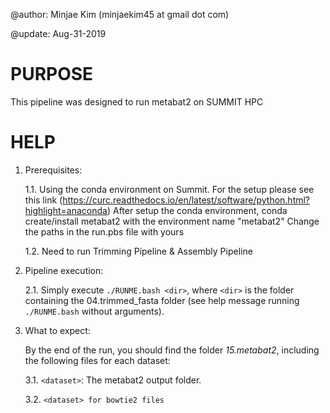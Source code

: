 @author: Minjae Kim (minjaekim45 at gmail dot com)

@update: Aug-31-2019

# PURPOSE

This pipeline was designed to run metabat2 on SUMMIT HPC

# HELP

1. Prerequisites:

   1.1. Using the conda environment on Summit. For the setup please see this link 
   		(https://curc.readthedocs.io/en/latest/software/python.html?highlight=anaconda)
   		After setup the conda environment, conda create/install metabat2 with the environment name "metabat2"
   		Change the paths in the run.pbs file with yours
   
   1.2. Need to run Trimming Pipeline & Assembly Pipeline
   
2. Pipeline execution:
   
   2.1. Simply execute `./RUNME.bash <dir>`, where `<dir>` is the folder containing
      the 04.trimmed_fasta folder (see help
      message running `./RUNME.bash` without arguments).

3. What to expect:

   By the end of the run, you should find the folder *15.metabat2*, including the following
   files for each dataset:
   
   3.1. `<dataset>`: The metabat2 output folder.
   
   3.2. `<dataset> for bowtie2 files`
